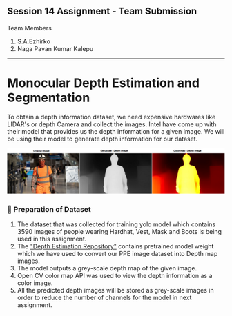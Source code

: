 ## Session 14 Assignment - Team Submission
Team Members
1. S.A.Ezhirko
2. Naga Pavan Kumar Kalepu
**********************************************************************************************************************
# **Monocular Depth Estimation and Segmentation** 
To obtain a depth information dataset, we need expensive hardwares like LIDAR's or depth Camera and collect the images. Intel have come up with their model that provides us the depth information for a given image. We will be using their model to generate depth information for our dataset.

![](Images/MonocularDepth.png)     

### **:small_orange_diamond: Preparation of Dataset**
1. The dataset that was collected for training yolo model which contains 3590 images of people wearing Hardhat, Vest, Mask and Boots is being used in this assignment.
2. The ["Depth Estimation Repository"](https://github.com/intel-isl/MiDaS) contains pretrained model weight which we have used to convert our PPE image dataset into Depth map images.
3. The model outputs a grey-scale depth map of the given image. 
4. Open CV color map API was used to view the depth information as a color image. 
5. All the predicted depth images will be stored as grey-scale images in order to reduce the number of channels for the model in next assignment.


